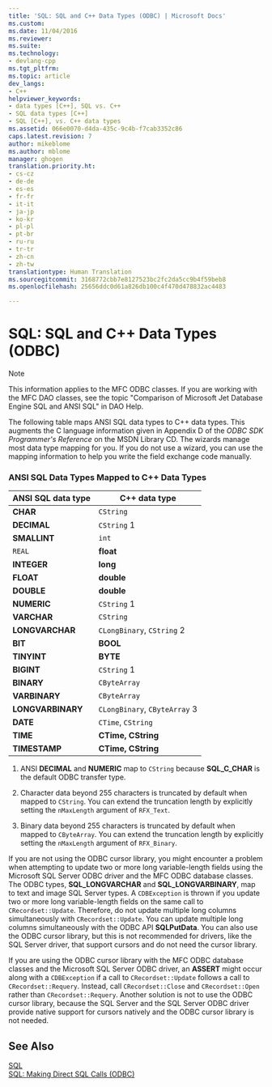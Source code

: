 ```yaml
---
title: 'SQL: SQL and C++ Data Types (ODBC) | Microsoft Docs'
ms.custom: 
ms.date: 11/04/2016
ms.reviewer: 
ms.suite: 
ms.technology:
- devlang-cpp
ms.tgt_pltfrm: 
ms.topic: article
dev_langs:
- C++
helpviewer_keywords:
- data types [C++], SQL vs. C++
- SQL data types [C++]
- SQL [C++], vs. C++ data types
ms.assetid: 066e0070-d4da-435c-9c4b-f7cab3352c86
caps.latest.revision: 7
author: mikeblome
ms.author: mblome
manager: ghogen
translation.priority.ht:
- cs-cz
- de-de
- es-es
- fr-fr
- it-it
- ja-jp
- ko-kr
- pl-pl
- pt-br
- ru-ru
- tr-tr
- zh-cn
- zh-tw
translationtype: Human Translation
ms.sourcegitcommit: 3168772cbb7e8127523bc2fc2da5cc9b4f59beb8
ms.openlocfilehash: 25656ddc0d61a826db100c4f470d478832ac4483

---
```

# SQL: SQL and C++ Data Types (ODBC)
> [!NOTE]
>  This information applies to the MFC ODBC classes. If you are working with the MFC DAO classes, see the topic "Comparison of Microsoft Jet Database Engine SQL and ANSI SQL" in DAO Help.  
  
 The following table maps ANSI SQL data types to C++ data types. This augments the C language information given in Appendix D of the *ODBC SDK* *Programmer's Reference* on the MSDN Library CD. The wizards manage most data type mapping for you. If you do not use a wizard, you can use the mapping information to help you write the field exchange code manually.  
  
### ANSI SQL Data Types Mapped to C++ Data Types  
  
|ANSI SQL data type|C++ data type|  
|------------------------|---------------------|  
|**CHAR**|`CString`|  
|**DECIMAL**|`CString` 1|  
|**SMALLINT**|`int`|  
|`REAL`|**float**|  
|**INTEGER**|**long**|  
|**FLOAT**|**double**|  
|**DOUBLE**|**double**|  
|**NUMERIC**|`CString` 1|  
|**VARCHAR**|`CString`|  
|**LONGVARCHAR**|`CLongBinary`, `CString` 2|  
|**BIT**|**BOOL**|  
|**TINYINT**|**BYTE**|  
|**BIGINT**|`CString` 1|  
|**BINARY**|`CByteArray`|  
|**VARBINARY**|`CByteArray`|  
|**LONGVARBINARY**|`CLongBinary`, `CByteArray` 3|  
|**DATE**|`CTime`, `CString`|  
|**TIME**|**CTime, CString**|  
|**TIMESTAMP**|**CTime, CString**|  
  
 1. ANSI **DECIMAL** and **NUMERIC** map to `CString` because **SQL_C_CHAR** is the default ODBC transfer type.  
  
 2. Character data beyond 255 characters is truncated by default when mapped to `CString`. You can extend the truncation length by explicitly setting the `nMaxLength` argument of `RFX_Text`.  
  
 3. Binary data beyond 255 characters is truncated by default when mapped to `CByteArray`. You can extend the truncation length by explicitly setting the `nMaxLength` argument of `RFX_Binary`.  
  
 If you are not using the ODBC cursor library, you might encounter a problem when attempting to update two or more long variable-length fields using the Microsoft SQL Server ODBC driver and the MFC ODBC database classes. The ODBC types, **SQL_LONGVARCHAR** and **SQL_LONGVARBINARY**, map to text and image SQL Server types. A `CDBException` is thrown if you update two or more long variable-length fields on the same call to `CRecordset::Update`. Therefore, do not update multiple long columns simultaneously with `CRecordset::Update`. You can update multiple long columns simultaneously with the ODBC API **SQLPutData**. You can also use the ODBC cursor library, but this is not recommended for drivers, like the SQL Server driver, that support cursors and do not need the cursor library.  
  
 If you are using the ODBC cursor library with the MFC ODBC database classes and the Microsoft SQL Server ODBC driver, an **ASSERT** might occur along with a `CDBException` if a call to `CRecordset::Update` follows a call to `CRecordset::Requery`. Instead, call `CRecordset::Close` and `CRecordset::Open` rather than `CRecordset::Requery`. Another solution is not to use the ODBC cursor library, because the SQL Server and the SQL Server ODBC driver provide native support for cursors natively and the ODBC cursor library is not needed.  
  
## See Also  
 [SQL](../../data/odbc/sql.md)   
 [SQL: Making Direct SQL Calls (ODBC)](../../data/odbc/sql-making-direct-sql-calls-odbc.md)


<!--HONumber=Jan17_HO1-->


